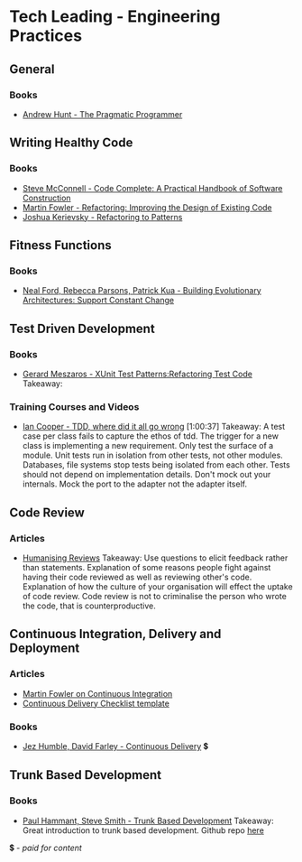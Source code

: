 # Tech Leading - Engineering Practices

## General

### Books
- [Andrew Hunt - The Pragmatic Programmer](https://www.amazon.com/dp/020161622X)

## Writing Healthy Code

### Books
- [Steve McConnell - Code Complete: A Practical Handbook of Software Construction](https://www.amazon.com/Code-Complete-Practical-Handbook-Construction/dp/0735619670)
- [Martin Fowler - Refactoring: Improving the Design of Existing Code](https://www.amazon.com/Refactoring-Improving-Existing-Addison-Wesley-Signature-ebook/dp/B07LCM8RG2)
- [Joshua Kerievsky - Refactoring to Patterns](https://www.amazon.com/gp/product/B001TKD4RQ)

## Fitness Functions

### Books
- [Neal Ford, Rebecca Parsons, Patrick Kua - Building Evolutionary Architectures: Support Constant Change](https://www.amazon.com/Building-Evolutionary-Architectures-Support-Constant-ebook/dp/B075RR1XVG)

## Test Driven Development

### Books
- [Gerard Meszaros - XUnit Test Patterns:Refactoring Test Code](http://xunitpatterns.com/)
Takeaway:

### Training Courses and Videos
- [Ian Cooper - TDD, where did it all go wrong](https://vimeo.com/68375232)  [1:00:37]
Takeaway: A test case per class fails to capture the ethos of tdd. The trigger for a new class is implementing a new requirement. Only test the surface of a module. Unit tests run in isolation from other tests, not other modules. Databases, file systems stop tests being isolated from each other. Tests should not depend on implementation details. Don't mock out your internals. Mock the port to the adapter not the adapter itself.

## Code Review

### Articles
- [Humanising Reviews](https://www.processimpact.com/articles/humanizing_reviews.pdf)
Takeaway: Use questions to elicit feedback rather than statements. Explanation of some reasons people fight against having their code reviewed as well as reviewing other's code. Explanation of how the culture of your organisation will effect the uptake of code review. Code review is not to criminalise the person who wrote the code, that is counterproductive.

## Continuous Integration, Delivery and Deployment

### Articles
- [Martin Fowler on Continuous Integration](https://martinfowler.com/articles/continuousIntegration.html)
- [Continuous Delivery Checklist template](https://trello.com/b/Fdd876S8/continuous-delivery-checklist-template)

### Books
- [Jez Humble, David Farley - Continuous Delivery](https://www.amazon.com/Continuous-Delivery-Deployment-Automation-Addison-Wesley/dp/0321601912) 💲


## Trunk Based Development

### Books
- [Paul Hammant, Steve Smith - Trunk Based Development](https://trunkbaseddevelopment.com/)
Takeaway: Great introduction to trunk based development. Github repo [here](https://github.com/paul-hammant/tbd)

<!--
### Articles

### Training Courses and Videos

### Books
!-->
💲 - *paid for content*